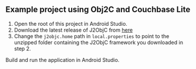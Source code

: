 ## Example project using Obj2C and Couchbase Lite

1. Open the root of this project in Android Studio.
2. Download the latest release of J2ObjC from [here](https://github.com/google/j2objc/releases)
3. Change the `j2objc.home` path in `local.properties` to point to the unzipped
folder containing the J2ObjC framework you downloaded in step 2.

Build and run the application in Android Studio.